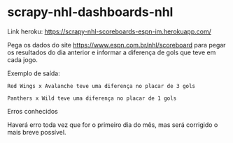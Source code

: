 # scrapy-nhl-dashboards-nhl

Link heroku: https://scrapy-nhl-scoreboards-espn-im.herokuapp.com/

Pega os dados do site https://www.espn.com.br/nhl/scoreboard para pegar os resultados do dia anterior e informar a diferença de gols que teve em cada jogo.

Exemplo de saída:

```
Red Wings x Avalanche teve uma diferença no placar de 3 gols

Panthers x Wild teve uma diferença no placar de 1 gols
```

 Erros conhecidos

Haverá erro toda vez que for o primeiro dia do mês, mas será corrigido o mais breve possível.

